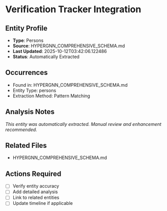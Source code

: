 # Verification Tracker Integration

## Entity Profile
- **Type**: Persons
- **Source**: HYPERGNN_COMPREHENSIVE_SCHEMA.md
- **Last Updated**: 2025-10-12T03:42:06.122486
- **Status**: Automatically Extracted

## Occurrences
- Found in: HYPERGNN_COMPREHENSIVE_SCHEMA.md
- Entity Type: persons
- Extraction Method: Pattern Matching

## Analysis Notes
*This entity was automatically extracted. Manual review and enhancement recommended.*

## Related Files
- HYPERGNN_COMPREHENSIVE_SCHEMA.md

## Actions Required
- [ ] Verify entity accuracy
- [ ] Add detailed analysis
- [ ] Link to related entities
- [ ] Update timeline if applicable
